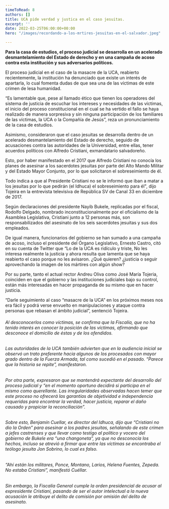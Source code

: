 ```yaml
---
timeToRead: 8
authors: []
title: UCA pide verdad y justica en el caso jesuitas.
excerpt: ''
date: 2022-03-25T06:00:00+00:00
hero: "/images/recordando-a-los-mrtires-jesuitas-en-el-salvador.jpeg"

---
```

**Para la casa de estudios, el proceso judicial se desarrolla en un acelerado desmantelamiento del Estado de derecho y en una campaña de acoso contra esta institución y sus adversarios políticos.**

El proceso judicial en el caso de la masacre de la UCA, reabierto recientemente, la institución ha denunciado que existe un interés de apartarla, lo cual fomenta dudas de que sea una de las víctimas de este crimen de lesa humanidad.

“Es lamentable que, pese al llamado ético que tienen los operadores del sistema de justicia de escuchar los intereses y necesidades de las víctimas, el inicio del proceso constitucional en el cual se ha vertido el fallo se haya realizado de manera sorpresiva y sin ninguna participación de los familiares de las víctimas, la UCA o la Compañía de Jesús”, reza un pronunciamiento de la casa de estudios.

Asimismo, consideraron que el caso jesuitas se desarrolla dentro de un acelerado desmantelamiento del Estado de derecho, seguido de acusaciones contra las autoridades de la Universidad, entre ellas, tener acuerdos políticos con Alfredo Cristiani, exmandatario salvadoreño.

Esto, por haber manifestado en el 2017 que Alfredo Cristiani no conocía los planes de asesinar a los sacerdotes jesuitas por parte del Alto Mando Militar y del Estado Mayor Conjunto, por lo que solicitaron el sobreseimiento de él.

Todo indica a que al Presidente Cristiani no se le informó que iban a matar a los jesuitas por lo que pedirán (el Idhuca) el sobreseimiento para él", dijo Tojeira en la entrevista televisiva de República SV de Canal 33 en diciembre de 2017.

Según declaraciones del presidente Nayib Bukele, replicadas por el fiscal, Rodolfo Delgado, nombrado inconstitucionalmente por el oficialismo de la Asamblea Legislativa, Cristiani junto a 12 personas más, son responsabilizados del asesinato de los seis sacerdotes jesuitas y sus dos empleados.

De igual manera, funcionarios del gobierno se han sumado a una campaña de acoso, incluso el presidente del Órgano Legislativo, Ernesto Castro, citó en su cuenta de Twitter que “Lo de la UCA es ridículo y triste, No les interesa realmente la justicia y ahora resulta que lamenta que se haya reabierto el caso porque no les avisaron. ¿Qué quieren? ¿justicia o seguir aprovechando la imagen de los mártires con algún show?

Por su parte, tanto el actual rector Andreu Oliva como José María Tojeria, coinciden en que el gobierno y las instituciones judiciales bajo su control, están más interesadas en hacer propaganda de su mismo que en hacer justicia.

“Darle seguimiento al caso “masacre de la UCA” en los próximos meses nos era fácil y podrá verse envuelto en manipulaciones y ataque contra personas que rebasan el ámbito judicial”, sentenció Tojeira.

###### Al desconocerlos como víctimas, se confirma que la Fiscalía, que no ha tenido interés en conocer la posición de las víctimas, afirmando que desconoce el domicilio de éstas y de los ofendidos.

###### Las autoridades de la UCA también advierten que en la audiencia inicial se observó un trato preferente hacia algunos de los procesados con mayor grado dentro de la Fuerza Armada, tal como sucedió en el pasado. “Parece que la historia se repite”, manifestaron.

###### Por otra parte, expresaron que se mantendrá expectante del desarrollo del proceso judicial y “en el momento oportuno decidirá si participa en el mismo como querellante. Las irregularidades observadas hacen temer que este proceso no ofrecerá las garantías de objetividad e independencia requeridas para encontrar la verdad, hacer justicia, reparar el daño causado y propiciar la reconciliación”.

###### Sobre esto, Benjamín Cuellar, ex director del Idhuca, dijo que “Cristiani no dio la Orden” para asesinar a los padres jesuitas, señalando de este crimen a jefes castrenses y que llevar como testigo al político y vocero del gobierno de Bukele era “una changoneta”, ya que no desconocía los hechos, incluso se atrevió a firmar que entre las víctimas se encontraba el teólogo jesuita Jon Sobrino, lo cual es falso.

###### “Ahí están los militares, Ponce, Montano, Larios, Helena Fuentes, Zepeda. No estaba Cristiani”, manifestó Cuéllar.

###### Sin embargo, la Fiscalía General cumple la orden presidencial de acusar al expresidente Cristiani, pasando de ser el autor intelectual a la nueva acusación le atribuye el delito de comisión por omisión del delito de asesinato.